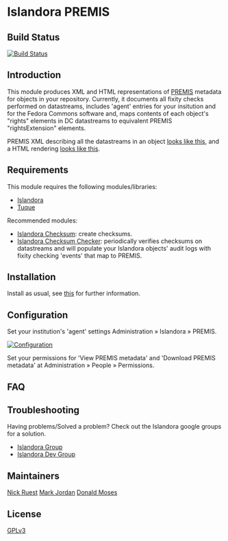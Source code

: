 # Islandora PREMIS

## Build Status

[![Build Status](https://travis-ci.org/Islandora/islandora_premis.png?branch=7.x)](https://travis-ci.org/Islandora/islandora_premis)

## Introduction

This module produces XML and HTML representations of [PREMIS](http://www.loc.gov/standards/premis/) metadata for objects in your repository. Currently, it documents all fixity checks performed on datastreams, includes 'agent' entries for your insitution and for the Fedora Commons software and, maps contents of each object's "rights" elements in DC datastreams to equivalent PREMIS "rightsExtension" elements.

PREMIS XML describing all the datastreams in an object [looks like this](https://gist.github.com/mjordan/8256978), and a HTML rendering [looks like this](http://digital.library.yorku.ca/yul-89067/city-dover-bought-penetang-group/view_premis).

## Requirements

This module requires the following modules/libraries:

* [Islandora](https://github.com/islandora/islandora)
* [Tuque](https://github.com/islandora/tuque)

Recommended modules:

* [Islandora Checksum](https://github.com/islandora/islandora_checksum): create checksums.
* [Islandora Checksum Checker](https://github.com/islandora/islandora_checksum_checker): periodically verifies checksums on datastreams and will populate your Islandora objects' audit logs with fixity checking 'events' that map to PREMIS.

## Installation

Install as usual, see [this](https://drupal.org/documentation/install/modules-themes/modules-7) for further information.

## Configuration

Set your institution's 'agent' settings Administration » Islandora » PREMIS.

[![Configuration](http://i.imgur.com/SSGa5PF.png)](http://i.imgur.com/SSGa5PF.png)

Set your permissions for 'View PREMIS metadata' and 'Download PREMIS metadata' at Administration » People » Permissions.

## FAQ

## Troubleshooting

Having problems/Solved a problem? Check out the Islandora google groups for a solution.

* [Islandora Group](https://groups.google.com/forum/?hl=en&fromgroups#!forum/islandora)
* [Islandora Dev Group](https://groups.google.com/forum/?hl=en&fromgroups#!forum/islandora-dev)

## Maintainers

[Nick Ruest](https://github.com/ruebot)
[Mark Jordan](https://github.com/mjordan)
[Donald Moses](https://github.com/dmoses)

## License

[GPLv3](http://www.gnu.org/licenses/gpl-3.0.txt)
